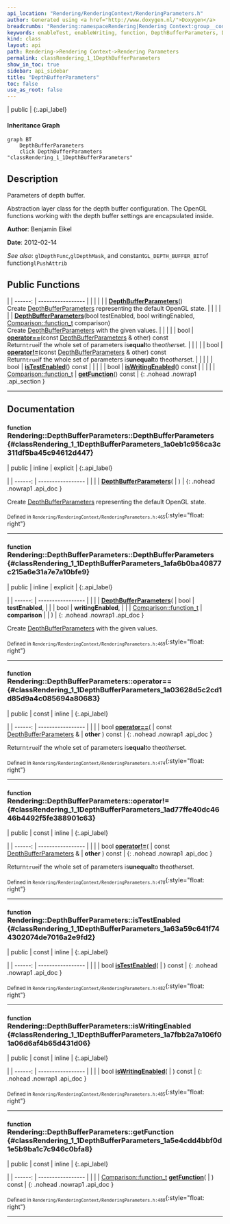 ```yaml
---
api_location: "Rendering/RenderingContext/RenderingParameters.h"
author: Generated using <a href="http://www.doxygen.nl/">Doxygen</a>
breadcrumbs: "Rendering:namespaceRendering|Rendering Context:group__context|Rendering Parameters:group__rendering__parameter"
keywords: enableTest, enableWriting, function, DepthBufferParameters, DepthBufferParameters, isTestEnabled, isWritingEnabled, getFunction
kind: class
layout: api
path: Rendering->Rendering Context->Rendering Parameters
permalink: classRendering_1_1DepthBufferParameters
show_in_toc: true
sidebar: api_sidebar
title: "DepthBufferParameters"
toc: false
use_as_root: false
---
```


| public |
{:.api_label}

#### Inheritance Graph

```mermaid
graph BT
	DepthBufferParameters
	click DepthBufferParameters "classRendering_1_1DepthBufferParameters"
```

## Description

Parameters of depth buffer.

Abstraction layer class for the depth buffer configuration. The OpenGL functions working with the depth buffer settings are encapsulated inside.

**Author**: Benjamin Eikel



**Date**: 2012-02-14



*See also*: `glDepthFunc`,`glDepthMask`, and constant`GL_DEPTH_BUFFER_BIT`of function`glPushAttrib`





## Public Functions

|
| ------: | ----------------- |
|  | |
|  | **[DepthBufferParameters](#classRendering_1_1DepthBufferParameters_1a0eb1c956ca3c311df5ba45c94612d447)**() <br/> Create [DepthBufferParameters](classRendering_1_1DepthBufferParameters) representing the default OpenGL state. |
|  | |
|  | **[DepthBufferParameters](#classRendering_1_1DepthBufferParameters_1afa6b0ba40877c215a6e31a7e7a10bfe9)**(bool testEnabled, bool writingEnabled,  [Comparison::function_t](namespaceRendering_1_1Comparison#namespaceRendering_1_1Comparison_1a16931e86f2034b760a8a74283dddc1d5)  comparison) <br/> Create [DepthBufferParameters](classRendering_1_1DepthBufferParameters) with the given values. |
|  | |
| bool | **[operator==](#classRendering_1_1DepthBufferParameters_1a03628d5c2cd1d85d9a4c085694a80683)**(const [DepthBufferParameters](classRendering_1_1DepthBufferParameters) & other) const <br/> Return`true`if the whole set of parameters is**equal**to the*other*set. |
|  | |
| bool | **[operator!=](#classRendering_1_1DepthBufferParameters_1ad77ffe40dc4646b4492f5fe388901c63)**(const [DepthBufferParameters](classRendering_1_1DepthBufferParameters) & other) const <br/> Return`true`if the whole set of parameters is**unequal**to the*other*set. |
|  | |
| bool | **[isTestEnabled](#classRendering_1_1DepthBufferParameters_1a63a59c641f744302074de7016a2e9fd2)**() const |
|  | |
| bool | **[isWritingEnabled](#classRendering_1_1DepthBufferParameters_1a7fbb2a7a106f01a06d6af4b65d431d06)**() const |
|  | |
| [Comparison::function_t](namespaceRendering_1_1Comparison#namespaceRendering_1_1Comparison_1a16931e86f2034b760a8a74283dddc1d5) | **[getFunction](#classRendering_1_1DepthBufferParameters_1a5e4cdd4bbf0d1e5b9ba1c7c946c0bfa8)**() const |
{: .nohead .nowrap1 .api_section }


-------------------------------------------------------------------

## Documentation

### <small>function</small><br/> Rendering::DepthBufferParameters::DepthBufferParameters {#classRendering_1_1DepthBufferParameters_1a0eb1c956ca3c311df5ba45c94612d447}

| public | inline | explicit |
{:.api_label}

|
| ------: | ----------------- |
|  |
|  **[DepthBufferParameters](#classRendering_1_1DepthBufferParameters_1a0eb1c956ca3c311df5ba45c94612d447)**( |  ) |
{: .nohead .nowrap1 .api_doc }

Create [DepthBufferParameters](classRendering_1_1DepthBufferParameters) representing the default OpenGL state.





<sub>Defined in `Rendering/RenderingContext/RenderingParameters.h:465`</sub>{:style="float: right"}

-------------------------------------------------------------------

### <small>function</small><br/> Rendering::DepthBufferParameters::DepthBufferParameters {#classRendering_1_1DepthBufferParameters_1afa6b0ba40877c215a6e31a7e7a10bfe9}

| public | inline | explicit |
{:.api_label}

|
| ------: | ----------------- |
|  |
|  **[DepthBufferParameters](#classRendering_1_1DepthBufferParameters_1afa6b0ba40877c215a6e31a7e7a10bfe9)**( | bool | **testEnabled**, |
| | bool | **writingEnabled**, |
| |  [Comparison::function_t](namespaceRendering_1_1Comparison#namespaceRendering_1_1Comparison_1a16931e86f2034b760a8a74283dddc1d5)  | **comparison** |
|   ) |
{: .nohead .nowrap1 .api_doc }

Create [DepthBufferParameters](classRendering_1_1DepthBufferParameters) with the given values.





<sub>Defined in `Rendering/RenderingContext/RenderingParameters.h:469`</sub>{:style="float: right"}

-------------------------------------------------------------------

### <small>function</small><br/> Rendering::DepthBufferParameters::operator== {#classRendering_1_1DepthBufferParameters_1a03628d5c2cd1d85d9a4c085694a80683}

| public | const | inline |
{:.api_label}

|
| ------: | ----------------- |
|  |
| bool **[operator==](#classRendering_1_1DepthBufferParameters_1a03628d5c2cd1d85d9a4c085694a80683)**( | const [DepthBufferParameters](classRendering_1_1DepthBufferParameters) & | **other** ) const |
{: .nohead .nowrap1 .api_doc }

Return`true`if the whole set of parameters is**equal**to the*other*set.





<sub>Defined in `Rendering/RenderingContext/RenderingParameters.h:474`</sub>{:style="float: right"}

-------------------------------------------------------------------

### <small>function</small><br/> Rendering::DepthBufferParameters::operator!= {#classRendering_1_1DepthBufferParameters_1ad77ffe40dc4646b4492f5fe388901c63}

| public | const | inline |
{:.api_label}

|
| ------: | ----------------- |
|  |
| bool **[operator!=](#classRendering_1_1DepthBufferParameters_1ad77ffe40dc4646b4492f5fe388901c63)**( | const [DepthBufferParameters](classRendering_1_1DepthBufferParameters) & | **other** ) const |
{: .nohead .nowrap1 .api_doc }

Return`true`if the whole set of parameters is**unequal**to the*other*set.





<sub>Defined in `Rendering/RenderingContext/RenderingParameters.h:478`</sub>{:style="float: right"}

-------------------------------------------------------------------

### <small>function</small><br/> Rendering::DepthBufferParameters::isTestEnabled {#classRendering_1_1DepthBufferParameters_1a63a59c641f744302074de7016a2e9fd2}

| public | const | inline |
{:.api_label}

|
| ------: | ----------------- |
|  |
| bool **[isTestEnabled](#classRendering_1_1DepthBufferParameters_1a63a59c641f744302074de7016a2e9fd2)**( |  ) const |
{: .nohead .nowrap1 .api_doc }





<sub>Defined in `Rendering/RenderingContext/RenderingParameters.h:482`</sub>{:style="float: right"}

-------------------------------------------------------------------

### <small>function</small><br/> Rendering::DepthBufferParameters::isWritingEnabled {#classRendering_1_1DepthBufferParameters_1a7fbb2a7a106f01a06d6af4b65d431d06}

| public | const | inline |
{:.api_label}

|
| ------: | ----------------- |
|  |
| bool **[isWritingEnabled](#classRendering_1_1DepthBufferParameters_1a7fbb2a7a106f01a06d6af4b65d431d06)**( |  ) const |
{: .nohead .nowrap1 .api_doc }





<sub>Defined in `Rendering/RenderingContext/RenderingParameters.h:485`</sub>{:style="float: right"}

-------------------------------------------------------------------

### <small>function</small><br/> Rendering::DepthBufferParameters::getFunction {#classRendering_1_1DepthBufferParameters_1a5e4cdd4bbf0d1e5b9ba1c7c946c0bfa8}

| public | const | inline |
{:.api_label}

|
| ------: | ----------------- |
|  |
| [Comparison::function_t](namespaceRendering_1_1Comparison#namespaceRendering_1_1Comparison_1a16931e86f2034b760a8a74283dddc1d5) **[getFunction](#classRendering_1_1DepthBufferParameters_1a5e4cdd4bbf0d1e5b9ba1c7c946c0bfa8)**( |  ) const |
{: .nohead .nowrap1 .api_doc }





<sub>Defined in `Rendering/RenderingContext/RenderingParameters.h:488`</sub>{:style="float: right"}

-------------------------------------------------------------------

